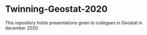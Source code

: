 
# Twinning-Geostat-2020

<!-- badges: start -->
<!-- badges: end -->

This repository holds presentations given to collegues in Geostat in december 2020. 

